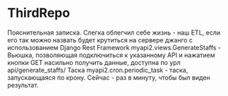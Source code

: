 # ThirdRepo
Пояснительная записка. 
Слегка облегчил себе жизнь - наш ETL, если его так можно назвать будет крутиться на сервере джанго с использованием Django Rest Framework
myapi2.views.GenerateStaffs - Вьюшка, позволяющая подключиться к указанному API и нажатием кнопки GET насильно получить данные, доступна по урл
api/generate_staffs/
Таска myapi2.cron.periodic_task - таска, запускающаяся по крону. Сейчас - раз в минуту, чтобы был виден результат. 
